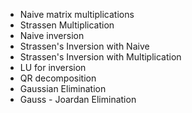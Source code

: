  - Naive matrix multiplications
 - Strassen Multiplication
 - Naive inversion
 - Strassen's Inversion with Naive
 - Strassen's Inversion with Multiplication
 - LU for inversion
 - QR decomposition
 - Gaussian Elimination
 - Gauss - Joardan Elimination
